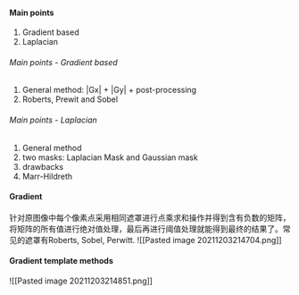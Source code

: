 #### Main points
1. Gradient based
2. Laplacian

###### Main points - Gradient based
1. General method: |Gx| + |Gy| + post-processing
2. Roberts, Prewit and Sobel

###### Main points - Laplacian
1. General method
2. two masks: Laplacian Mask and Gaussian mask
3. drawbacks
4. Marr-Hildreth

#### Gradient
针对原图像中每个像素点采用相同遮罩进行点乘求和操作并得到含有负数的矩阵，将矩阵的所有值进行绝对值处理，最后再进行阈值处理就能得到最终的结果了。常见的遮罩有Roberts, Sobel, Perwitt. 
![[Pasted image 20211203214704.png]]
#### Gradient template methods
![[Pasted image 20211203214851.png]]


